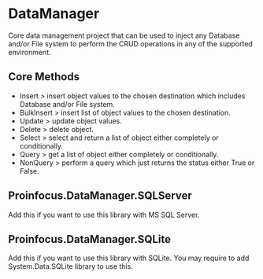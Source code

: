 # DataManager
Core data management project that can be used to inject any Database and/or File system to perform the CRUD operations in any of the supported environment.

## Core Methods
- Insert > insert object values to the chosen destination which includes Database and/or File system.
- BulkInsert > insert list of object values to the chosen destination.
- Update > update object values.
- Delete > delete object.
- Select > select and return a list of object either completely or conditionally.
- Query > get a list of object either completely or conditionally.
- NonQuery > perform a query which just returns the status either True or False.

## Proinfocus.DataManager.SQLServer
Add this if you want to use this library with MS SQL Server.

## Proinfocus.DataManager.SQLite
Add this if you want to use this library with SQLite. You may require to add System.Data.SQLite library to use this.
